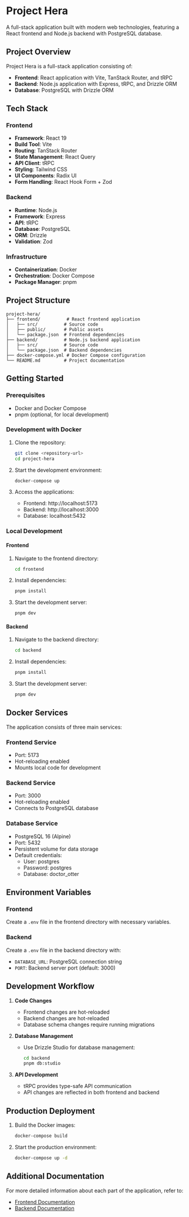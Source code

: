 # Project Hera

A full-stack application built with modern web technologies, featuring a React frontend and Node.js backend with PostgreSQL database.

## Project Overview

Project Hera is a full-stack application consisting of:

- **Frontend**: React application with Vite, TanStack Router, and tRPC
- **Backend**: Node.js application with Express, tRPC, and Drizzle ORM
- **Database**: PostgreSQL with Drizzle ORM

## Tech Stack

### Frontend

- **Framework**: React 19
- **Build Tool**: Vite
- **Routing**: TanStack Router
- **State Management**: React Query
- **API Client**: tRPC
- **Styling**: Tailwind CSS
- **UI Components**: Radix UI
- **Form Handling**: React Hook Form + Zod

### Backend

- **Runtime**: Node.js
- **Framework**: Express
- **API**: tRPC
- **Database**: PostgreSQL
- **ORM**: Drizzle
- **Validation**: Zod

### Infrastructure

- **Containerization**: Docker
- **Orchestration**: Docker Compose
- **Package Manager**: pnpm

## Project Structure

```
project-hera/
├── frontend/          # React frontend application
│   ├── src/          # Source code
│   ├── public/       # Public assets
│   └── package.json  # Frontend dependencies
├── backend/          # Node.js backend application
│   ├── src/          # Source code
│   └── package.json  # Backend dependencies
├── docker-compose.yml # Docker Compose configuration
└── README.md         # Project documentation
```

## Getting Started

### Prerequisites

- Docker and Docker Compose
- pnpm (optional, for local development)

### Development with Docker

1. Clone the repository:

   ```bash
   git clone <repository-url>
   cd project-hera
   ```

2. Start the development environment:

   ```bash
   docker-compose up
   ```

3. Access the applications:
   - Frontend: http://localhost:5173
   - Backend: http://localhost:3000
   - Database: localhost:5432

### Local Development

#### Frontend

1. Navigate to the frontend directory:

   ```bash
   cd frontend
   ```

2. Install dependencies:

   ```bash
   pnpm install
   ```

3. Start the development server:
   ```bash
   pnpm dev
   ```

#### Backend

1. Navigate to the backend directory:

   ```bash
   cd backend
   ```

2. Install dependencies:

   ```bash
   pnpm install
   ```

3. Start the development server:
   ```bash
   pnpm dev
   ```

## Docker Services

The application consists of three main services:

### Frontend Service

- Port: 5173
- Hot-reloading enabled
- Mounts local code for development

### Backend Service

- Port: 3000
- Hot-reloading enabled
- Connects to PostgreSQL database

### Database Service

- PostgreSQL 16 (Alpine)
- Port: 5432
- Persistent volume for data storage
- Default credentials:
  - User: postgres
  - Password: postgres
  - Database: doctor_otter

## Environment Variables

### Frontend

Create a `.env` file in the frontend directory with necessary variables.

### Backend

Create a `.env` file in the backend directory with:

- `DATABASE_URL`: PostgreSQL connection string
- `PORT`: Backend server port (default: 3000)

## Development Workflow

1. **Code Changes**

   - Frontend changes are hot-reloaded
   - Backend changes are hot-reloaded
   - Database schema changes require running migrations

2. **Database Management**

   - Use Drizzle Studio for database management:
     ```bash
     cd backend
     pnpm db:studio
     ```

3. **API Development**
   - tRPC provides type-safe API communication
   - API changes are reflected in both frontend and backend

## Production Deployment

1. Build the Docker images:

   ```bash
   docker-compose build
   ```

2. Start the production environment:
   ```bash
   docker-compose up -d
   ```

## Additional Documentation

For more detailed information about each part of the application, refer to:

- [Frontend Documentation](./frontend/README.md)
- [Backend Documentation](./backend/README.md)
